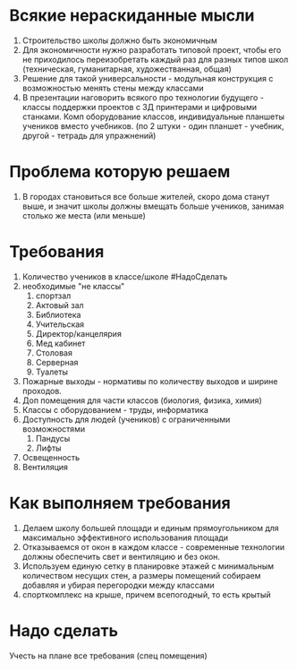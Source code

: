 # Всякие нераскиданные мысли

1. Строительство школы должно быть экономичным
2. Для экономичности нужно разработать типовой проект, чтобы его не приходилось переизобретать каждый раз для разных типов школ (техническая, гуманитарная, художестванная, общая)
3. Решение для такой универсальности - модульная конструкция с возможностью менять стены между классами
4. В презентации наговорить всякого про технологии будущего - классы поддержки проектов с 3Д принтерами и цифровыми станками. Комп оборудование классов, индивидуальные планшеты учеников вместо учебников. (по 2 штуки - один планшет - учебник, другой - тетрадь для упражнений)

# Проблема которую решаем

1. В городах становиться все больше жителей, скоро дома станут выше, и значит школы должны вмещать больше учеников, занимая столько же места (или меньше)

# Требования

1. Количество учеников в классе/школе #НадоСделать
2. необходимые "не классы"
    1. спортзал
    2. Актовый зал
    3. Библиотека
    4. Учительская
    5. Директор/канцелярия
    6. Мед кабинет
    7. Столовая
    8. Серверная
    9. Туалеты
1. Пожарные выходы - нормативы по количеству выходов и ширине проходов.
3. Доп помещения для части классов (биология, физика, химия)
5. Классы с оборудованием - труды, информатика
6. Доступность для людей (учеников) с ограниченными возможностями
    1. Пандусы
    2. Лифты 
7. Освещенность 
8. Вентиляция

# Как выполняем требования
1. Делаем школу большей площади и единым прямоугольником для максимально эффективного использования площади
2. Отказываемся от окон в каждом классе - современные технологии должны обеспечить свет и вентиляцию и без окон.
3. Используем единую сетку в планировке этажей с минимальным количеством несущих стен, а размеры помещений собираем добавляя и убирая перегородки между классами
4. спорткомплекс на крыше, причем всепогодный, то есть крытый

# Надо сделать
Учесть на плане все требования (спец помещения)